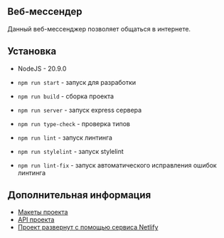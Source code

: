 ## Веб-мессендер

Данный веб-мессенджер позволяет общаться в интернете.

## Установка

- NodeJS - 20.9.0

- `npm run start` - запуск для разработки
- `npm run build` - сборка проекта
- `npm run server` - запуск express сервера
- `npm run type-check` - проверка типов
- `npm run lint` - запуск линтинга
- `npm run stylelint` - запуск stylelint
- `npm run lint-fix` - запуск автоматического исправления ошибок линтинга

## Дополнительная информация

- [Макеты проекта](https://www.figma.com/design/H2UBfOBdljcibTmxmk8CIB/%D0%9C%D0%B0%D0%BA%D0%B5%D1%82%D1%8B-%D0%B2%D0%B5%D0%B1-%D0%BC%D0%B5%D1%81%D1%81%D0%B5%D0%BD%D0%B4%D0%B6%D0%B5%D1%80%D0%B0-%22%D0%A2%D0%BE%D1%80%D0%BD%D0%B0%D0%B4%D0%BE%22?node-id=0-1&p=f&t=mKkvzPGhRY65beoc-0)
- [API проекта](https://ya-praktikum.tech/api/v2/swagger/#/Auth/post_auth_signup)
- [Проект развернут с помощью сервиса Netlify](https://chat-tornado.netlify.app/)
